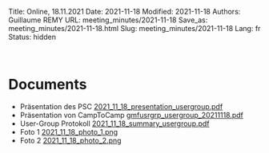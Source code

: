 Title: Online, 18.11.2021
Date: 2021-11-18
Modified: 2021-11-18
Authors: Guillaume REMY
URL: meeting_minutes/2021-11-18
Save_as: meeting_minutes/2021-11-18.html
Slug: meeting_minutes/2021-11-18
Lang: fr
Status: hidden

<br />

# Documents

* Präsentation des PSC [2021_11_18_presentation_usergroup.pdf]({filename}/documents/meetings/2021-11-18/2021_11_18_presentation_usergroup.pdf)
* Präsentation von CampToCamp [gmfusrgrp_usergroup_20211118.pdf]({filename}/documents/meetings/2021-11-18/gmfusrgrp_usergroup_20211118.pdf)
* User-Group Protokoll [2021_11_18_summary_usergroup.pdf]({filename}/documents/meetings/2021-11-18/2021_11_18_summary_usergroup.pdf)
* Foto 1 [2021_11_18_photo_1.png]({filename}/documents/meetings/2021-11-18/2021_11_18_photo_1.png)
* Foto 2 [2021_11_18_photo_2.png]({filename}/documents/meetings/2021-11-18/2021_11_18_photo_2.png)

